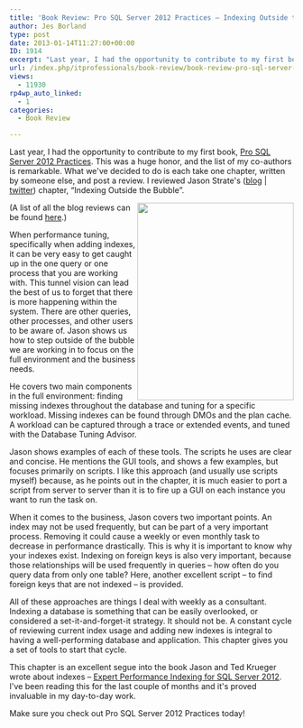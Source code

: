 ```yaml
---
title: 'Book Review: Pro SQL Server 2012 Practices – Indexing Outside the Bubble'
author: Jes Borland
type: post
date: 2013-01-14T11:27:00+00:00
ID: 1914
excerpt: "Last year, I had the opportunity to contribute to my first book, Pro SQL Server 2012 Practices. This was a huge honor, and the list of my co-authors is remarkable. What we've decided to do is each take one chapter, written by someone else, and post a re&hellip;"
url: /index.php/itprofessionals/book-review/book-review-pro-sql-server-1/
views:
  - 11930
rp4wp_auto_linked:
  - 1
categories:
  - Book Review

---
```

Last year, I had the opportunity to contribute to my first book, [Pro SQL Server 2012 Practices][1]. This was a huge honor, and the list of my co-authors is remarkable. What we've decided to do is each take one chapter, written by someone else, and post a review. I reviewed Jason Strate's ([blog][2] | [twitter][3]) chapter, “Indexing Outside the Bubble”.

<img style="float: right;" src="http://www.apress.com/media/catalog/product/cache/9/image/9df78eab33525d08d6e5fb8d27136e95/A/9/A9781430247708-3d_1.png" alt="" width="277" height="350" />

(A list of all the blog reviews can be found <a href="http://www.sqlballs.com/2013/01/pro-sql-server-2012-practices.html" target="_blank">here</a>.)

When performance tuning, specifically when adding indexes, it can be very easy to get caught up in the one query or one process that you are working with. This tunnel vision can lead the best of us to forget that there is more happening within the system. There are other queries, other processes, and other users to be aware of. Jason shows us how to step outside of the bubble we are working in to focus on the full environment and the business needs.

He covers two main components in the full environment: finding missing indexes throughout the database and tuning for a specific workload. Missing indexes can be found through DMOs and the plan cache. A workload can be captured through a trace or extended events, and tuned with the Database Tuning Advisor.

Jason shows examples of each of these tools. The scripts he uses are clear and concise. He mentions the GUI tools, and shows a few examples, but focuses primarily on scripts. I like this approach (and usually use scripts myself) because, as he points out in the chapter, it is much easier to port a script from server to server than it is to fire up a GUI on each instance you want to run the task on.

When it comes to the business, Jason covers two important points. An index may not be used frequently, but can be part of a very important process. Removing it could cause a weekly or even monthly task to decrease in performance drastically. This is why it is important to know why your indexes exist. Indexing on foreign keys is also very important, because those relationships will be used frequently in queries – how often do you query data from only one table? Here, another excellent script – to find foreign keys that are not indexed – is provided.

All of these approaches are things I deal with weekly as a consultant. Indexing a database is something that can be easily overlooked, or considered a set-it-and-forget-it strategy. It should not be. A constant cycle of reviewing current index usage and adding new indexes is integral to having a well-performing database and application. This chapter gives you a set of tools to start that cycle.

This chapter is an excellent segue into the book Jason and Ted Krueger wrote about indexes – [Expert Performance Indexing for SQL Server 2012][4]. I've been reading this for the last couple of months and it's proved invaluable in my day-to-day work.

Make sure you check out Pro SQL Server 2012 Practices today!

 [1]: http://www.apress.com/9781430247708
 [2]: http://www.jasonstrate.com/
 [3]: https://twitter.com/stratesql
 [4]: /index.php/ITProfessionals/book-review/book-review-expert-performance-indexing